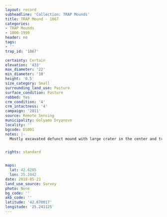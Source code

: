 ```yaml
---
layout: record
subheadline: 'Collection: TRAP Mounds'
title: TRAP Mound - 1067
categories:
- TRAP Mounds
- 1000-1999
header: no
tags:
- ''
trap_id: '1067'

certainty: Certain
elevation: '433'
max_diameter: '22'
min_diameter: '18'
height: '0.5'
size_category: Small
surrounding_land_use: Pasture
surface_condition: Pasture
robbed: Yes
crm_condition: '4'
crm_intactness: '4'
campaign: '2011'
source: Remote Sensing
municipality: Golyamo Dryanovo
locality: ''
bgcode: DS001
notes: |-
  Mostly excavated defunct mound with large crater in the center and trench to the SW; large stone blocks (unworked) in trench; no ancient material visible.


rights: standard


maps:
  lat: 42.6285
  lon: 25.2442
date: 2018-05-21
land_use_source: Survey
photo: None
bg_code: ''
akb_code: ''
latitude: '42.670017'
longitude: '25.241125'
---
```

